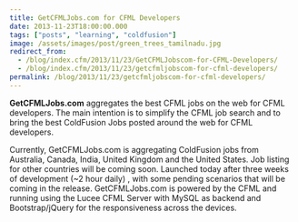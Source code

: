 ```yaml
---
title: GetCFMLJobs.com for CFML Developers
date: 2013-11-23T18:00:00.000
tags: ["posts", "learning", "coldfusion"]
image: /assets/images/post/green_trees_tamilnadu.jpg
redirect_from: 
  - /blog/index.cfm/2013/11/23/GetCFMLJobscom-for-CFML-Developers/
  - /blog/index.cfm/2013/11/23/getcfmljobscom-for-cfml-developers/
permalink: /blog/2013/11/23/getcfmljobscom-for-cfml-developers/
---
```


**GetCFMLJobs.com** aggregates the  best  CFML  jobs on the  web  for  CFML developers. The  main  intention  is  to  simplify  the  CFML  job search and to  bring  the best ColdFusion Jobs posted around the  web  for  CFML developers.

Currently, GetCFMLJobs.com  is  aggregating ColdFusion jobs from Australia, Canada, India,  United  Kingdom and the  United  States. Job listing for other  countries  will be coming  soon. Launched today after three weeks  of  development  (~2 hour daily)  , with some pending scenarios that will be  coming  in the  release. GetCFMLJobs.com is  powered  by the  CFML  and  running  using  the  Lucee CFML  Server with MySQL as backend and Bootstrap/jQuery  for the  responsiveness  across the  devices.